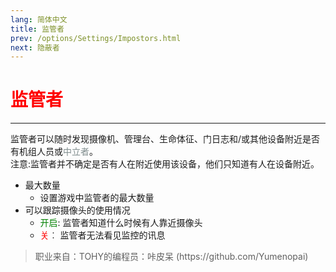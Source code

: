 ```yaml
---
lang: 简体中文
title: 监管者
prev: /options/Settings/Impostors.html
next: 隐蔽者
---
```


# <font color="red"><b>监管者</b></font><Badge text="Support" type="tip" vertical="middle"/>

***

监管者可以随时发现摄像机、管理台、生命体征、门日志和/或其他设备附近是否有机组人员或<font color=#7f8c8d>中立者</font>。<br>注意:监管者并不确定是否有人在附近使用该设备，他们只知道有人在设备附近。

- 最大数量
  - 设置游戏中监管者的最大数量
- 可以跟踪摄像头的使用情况
  - <font color=green>开启</font>: 监管者知道什么时候有人靠近摄像头
  - <font color=red>关</font>︰ 监管者无法看见监控的讯息

> 职业来自：TOHY的编程员：咔皮呆
> (https\://github.com/Yumenopai)
